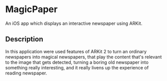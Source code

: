 # MagicPaper
An iOS app which displays an interactive newspaper using ARKit.

## Description
In this application were used features of ARKit 2 to turn an ordinary newspapers into magical newspapers, that play the content that's relevant to the image that gets detected, turning a boring old newspaper into something really interesting, and it really livens up the experience of reading newspaper.
